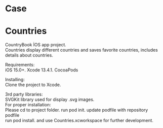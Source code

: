 # Case
# Countries
CountryBook İOS app project.  
Countries display different countries and saves favorite countries, includes details about countries.  

Requirements:  
iOS 15.0+. 
Xcode 13.4.1. 
CocoaPods

Installing:  
Clone the project to Xcode.

3rd party libraries:  
SVGKit library used for display .svg images.  
For proper installation:  
Please cd to project folder. 
run pod init. 
update podfile with repository podfile  
run pod install. 
and use Countries.xcworkspace for further development.  

